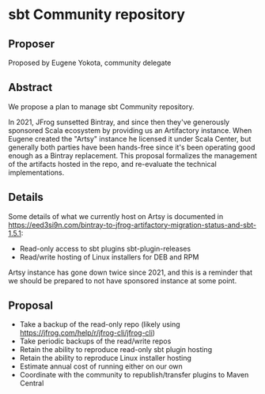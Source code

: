 # sbt Community repository

## Proposer

Proposed by Eugene Yokota, community delegate

## Abstract

We propose a plan to manage sbt Community repository.

In 2021, JFrog sunsetted Bintray, and since then they've generously sponsored Scala ecosystem by providing us an Artifactory instance. When Eugene created the "Artsy" instance he licensed it under Scala Center, but generally both parties have been hands-free since it's been operating good enough as a Bintray replacement. This proposal formalizes the management of the artifacts hosted in the repo, and re-evaluate the technical implementations.

## Details

Some details of what we currently host on Artsy is documented in <https://eed3si9n.com/bintray-to-jfrog-artifactory-migration-status-and-sbt-1.5.1>:

- Read-only access to sbt plugins sbt-plugin-releases
- Read/write hosting of Linux installers for DEB and RPM

Artsy instance has gone down twice since 2021, and this is a reminder that we should be prepared to not have sponsored instance at some point.

## Proposal

- Take a backup of the read-only repo (likely using https://jfrog.com/help/r/jfrog-cli/jfrog-cli)
- Take periodic backups of the read/write repos
- Retain the ability to reproduce read-only sbt plugin hosting
- Retain the ability to reproduce Linux installer hosting
- Estimate annual cost of running either on our own
- Coordinate with the community to republish/transfer plugins to Maven Central
